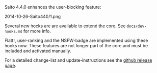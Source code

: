 <!--
title: Saito 4.4.0 released
template: whats-new
date: 2014-10-26
-->

Saito 4.4.0 enhances the user-blocking feature:

2014-10-26-Saito440/1.png

Several new hocks are are available to extend the core. See `docs/dev-hooks.md` for more info.

Flattr, user-ranking and the NSFW-badge are implemented using these hooks now. These features are not longer part of the core and must be included and activated manually.

For a detailed change-list and update-instructions see the [github release page](https://github.com/Schlaefer/Saito/releases/tag/4.4.0).